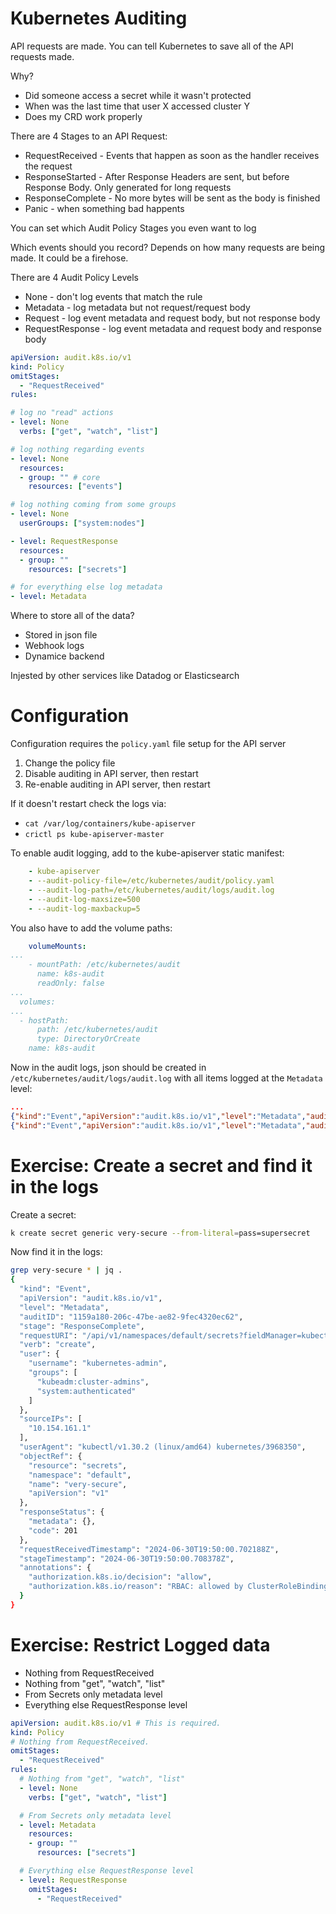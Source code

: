 # Kubernetes Auditing

API requests are made. You can tell Kubernetes to save all of the API requests made.

Why?
- Did someone access a secret while it wasn't protected
- When was the last time that user X accessed cluster Y
- Does my CRD work properly

There are 4 Stages to an API Request:
- RequestReceived - Events that happen as soon as the handler receives the request
- ResponseStarted - After Response Headers are sent, but before Response Body. Only generated for long requests
- ResponseComplete - No more bytes will be sent as the body is finished
- Panic - when something bad happents

You can set which Audit Policy Stages you even want to log

Which events should you record? Depends on how many requests are being made. It could be a firehose.

There are 4 Audit Policy Levels
- None - don't log events that match the rule
- Metadata - log metadata but not request/request body
- Request - log event metadata and request body, but not response body
- RequestResponse - log event metadata and request body and response body

```yaml
apiVersion: audit.k8s.io/v1
kind: Policy
omitStages:
  - "RequestReceived"
rules:

# log no "read" actions
- level: None
  verbs: ["get", "watch", "list"]

# log nothing regarding events
- level: None
  resources:
  - group: "" # core
    resources: ["events"]

# log nothing coming from some groups
- level: None
  userGroups: ["system:nodes"]

- level: RequestResponse
  resources:
  - group: ""
    resources: ["secrets"]

# for everything else log metadata
- level: Metadata
```

Where to store all of the data? 
- Stored in json file
- Webhook logs
- Dynamice backend

Injested by other services like Datadog or Elasticsearch

# Configuration

Configuration requires the `policy.yaml` file setup for the API server

1. Change the policy file
2. Disable auditing in API server, then restart
3. Re-enable auditing in API server, then restart

If it doesn't restart check the logs via:

- `cat /var/log/containers/kube-apiserver`
- `crictl ps kube-apiserver-master`

To enable audit logging, add to the kube-apiserver static manifest:

```yaml
    - kube-apiserver
    - --audit-policy-file=/etc/kubernetes/audit/policy.yaml
    - --audit-log-path=/etc/kubernetes/audit/logs/audit.log
    - --audit-log-maxsize=500
    - --audit-log-maxbackup=5
```

You also have to add the volume paths:

```yaml
    volumeMounts:
...
    - mountPath: /etc/kubernetes/audit
      name: k8s-audit
      readOnly: false
...
  volumes:
...
  - hostPath:
      path: /etc/kubernetes/audit
      type: DirectoryOrCreate
    name: k8s-audit
```

Now in the audit logs, json should be created in `/etc/kubernetes/audit/logs/audit.log` with all items logged at the `Metadata` level:

```json
...
{"kind":"Event","apiVersion":"audit.k8s.io/v1","level":"Metadata","auditID":"405318cf-ba4b-46d0-a9b3-53a6e17d9669","stage":"RequestReceived","requestURI":"/apis/crd.projectcalico.org/v1/ipamblocks?allowWatchBookmarks=true\u0026resourceVersion=1661164\u0026timeout=7m18s\u0026timeoutSeconds=438\u0026watch=true","verb":"watch","user":{"username":"system:kube-controller-manager","groups":["system:authenticated"]},"sourceIPs":["10.154.161.198"],"userAgent":"kube-controller-manager/v1.29.6 (linux/amd64) kubernetes/062798d/metadata-informers","objectRef":{"resource":"ipamblocks","apiGroup":"crd.projectcalico.org","apiVersion":"v1"},"requestReceivedTimestamp":"2024-06-30T19:41:14.278898Z","stageTimestamp":"2024-06-30T19:41:14.278898Z"}
{"kind":"Event","apiVersion":"audit.k8s.io/v1","level":"Metadata","auditID":"405318cf-ba4b-46d0-a9b3-53a6e17d9669","stage":"ResponseStarted","requestURI":"/apis/crd.projectcalico.org/v1/ipamblocks?allowWatchBookmarks=true\u0026resourceVersion=1661164\u0026timeout=7m18s\u0026timeoutSeconds=438\u0026watch=true","verb":"watch","user":{"username":"system:kube-controller-manager","groups":["system:authenticated"]},"sourceIPs":["10.154.161.198"],"userAgent":"kube-controller-manager/v1.29.6 (linux/amd64) kubernetes/062798d/metadata-informers","objectRef":{"resource":"ipamblocks","apiGroup":"crd.projectcalico.org","apiVersion":"v1"},"responseStatus":{"metadata":{},"code":200},"requestReceivedTimestamp":"2024-06-30T19:41:14.278898Z","stageTimestamp":"2024-06-30T19:41:14.280316Z","annotations":{"authorization.k8s.io/decision":"allow","authorization.k8s.io/reason":"RBAC: allowed by ClusterRoleBinding \"system:kube-controller-manager\" of ClusterRole \"system:kube-controller-manager\" to User \"system:kube-controller-manager\""}}
```

# Exercise: Create a secret and find it in the logs

Create a secret:

```sh
k create secret generic very-secure --from-literal=pass=supersecret
```

Now find it in the logs:

```sh
grep very-secure * | jq .
{
  "kind": "Event",
  "apiVersion": "audit.k8s.io/v1",
  "level": "Metadata",
  "auditID": "1159a180-206c-47be-ae82-9fec4320ec62",
  "stage": "ResponseComplete",
  "requestURI": "/api/v1/namespaces/default/secrets?fieldManager=kubectl-create&fieldValidation=Strict",
  "verb": "create",
  "user": {
    "username": "kubernetes-admin",
    "groups": [
      "kubeadm:cluster-admins",
      "system:authenticated"
    ]
  },
  "sourceIPs": [
    "10.154.161.1"
  ],
  "userAgent": "kubectl/v1.30.2 (linux/amd64) kubernetes/3968350",
  "objectRef": {
    "resource": "secrets",
    "namespace": "default",
    "name": "very-secure",
    "apiVersion": "v1"
  },
  "responseStatus": {
    "metadata": {},
    "code": 201
  },
  "requestReceivedTimestamp": "2024-06-30T19:50:00.702188Z",
  "stageTimestamp": "2024-06-30T19:50:00.708378Z",
  "annotations": {
    "authorization.k8s.io/decision": "allow",
    "authorization.k8s.io/reason": "RBAC: allowed by ClusterRoleBinding \"kubeadm:cluster-admins\" of ClusterRole \"cluster-admin\" to Group \"kubeadm:cluster-admins\""
  }
}
```

# Exercise: Restrict Logged data

- Nothing from RequestReceived
- Nothing from "get", "watch", "list"
- From Secrets only metadata level
- Everything else RequestResponse level

```yaml
apiVersion: audit.k8s.io/v1 # This is required.
kind: Policy
# Nothing from RequestReceived.
omitStages:
  - "RequestReceived"
rules:
  # Nothing from "get", "watch", "list"
  - level: None
    verbs: ["get", "watch", "list"]

  # From Secrets only metadata level
  - level: Metadata
    resources:
    - group: ""
      resources: ["secrets"]

  # Everything else RequestResponse level
  - level: RequestResponse
    omitStages:
      - "RequestReceived"
```



